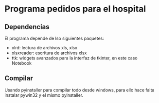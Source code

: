 Programa pedidos para el hospital
=================================

Dependencias
------------

El programa depende de lso siguientes paquetes:

- xlrd: lectura de archivos xls, xlsx
- xlsxreader: escritura de archivos xlsx
- ttk: widgets avanzados para la interfaz de tkinter, en este caso Notebook

Compilar
--------

Usando pyinstaller para compilar todo desde windows, para ello hace falta instalar pywin32 y el mismo pyinstaller.
